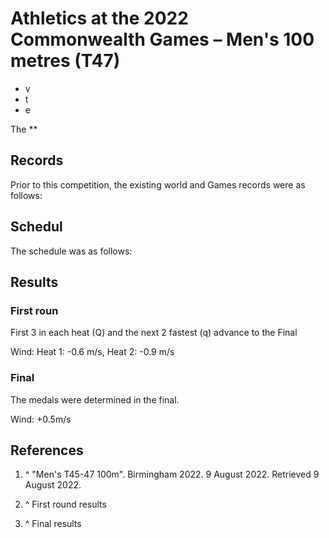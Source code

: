 # Athletics at the 2022 Commonwealth Games – Men's 100 metres (T47)





 - v
 - t
 - e

The **
## Records

Prior to this competition, the existing world and Games records were as follows:

## Schedul

The schedule was as follows:



## Results

### First roun

First 3 in each heat (Q) and the next 2 fastest (q) advance to the Final

Wind: Heat 1: -0.6 m/s, Heat 2: -0.9 m/s



### Final

The medals were determined in the final.

Wind: +0.5m/s

## References

 1. ^ "Men's T45-47 100m". Birmingham 2022. 9 August 2022. Retrieved 9 August 2022.

 2. ^ First round results

 3. ^ Final results


